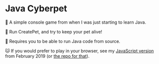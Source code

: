 # Java Cyberpet
🐶 A simple console game from when I was just starting to learn Java.

🐹 Run CreatePet, and try to keep your pet alive!

🦜 Requires you to be able to run Java code from source.

🐱 If you would prefer to play in your browser, see my [JavaScript version](https://www.duncanritchie.co.uk/jsChallenges/cyberpet/cyberpet.html) from February 2019 (or [the repo for that](https://github.com/DuncanRitchie/jsChallenges)).
